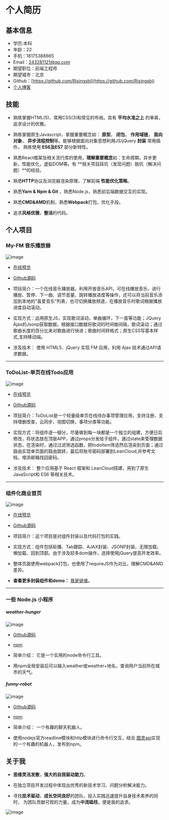 # 个人简历


## 基本信息

 - 学历:本科 
 - 年龄：22
 - 手机：18175388665
 - Email：243281121@qq.com
 - 期望职位：前端工程师
 - 期望城市：北京
 - Github：[https://github.com/Risingsbj](https://github.com/Risingsbj)
 - [个人博客](http://www.jianshu.com/u/0135bff4a7eb)

## 技能
- 熟练掌握HTML(5)、常用CSS(3)和常见的布局。具有 **平均水准之上** 的审美，追求设计的优雅。

- 熟练掌握原生Javascript，掌握重要概念如： **原型**， **闭包**， **作用域链**， **面向对象**， **异步流程控制**等。能够根据面向对象思想利用JS/jQuery **封装** 常用插件。 熟练使用 **ES6及ES7** 部分新特性。

- 熟悉React框架及相关流行库的使用，**理解重要概念**如：生命周期，异步更新，性能优化，虚拟DOM等。有 **相关项目踩坑（发现问题）脱坑（解决问题）**的经验。

- 熟悉**HTTP**协议及浏览器渲染原理，了解前端 **性能优化策略**。

- 熟悉**Yarn & Npm & Git** ，熟悉Node.js，熟悉前后端数据交互的实现。

- 熟悉**CMD&AMD**机制，熟悉**Webpack**打包，优化手段。

- 追求**风格优雅**，**整洁**的代码。


## 个人项目

### My-FM 音乐播放器

![image](./img/myfm.png)

- [在线预览](https://risingsbj.github.io/My-FM/)

- [Github源码](https://github.com/Risingsbj/My-FM)

- 项目简介：一个在线音乐播放器，利用开放音乐API，可在线播放音乐，进行播放、暂停、下一曲、调节音量、跳转播放进度等操作，还可以将当前音乐添加到本地的“喜爱音乐”列表，也可切换播放频道，在播放音乐时歌词根据播放进度自动滚动。

- 实现方式：运用原生JS，实现歌词滚动，单曲循环，下一首等功能；JQuery Ajax的Jsonp获取数据，根据接口数据将歌词的时间做间隔，歌词滚动；通过歌曲长度的百分比来对歌曲进行快进；歌曲时间转格式；原生CSS写基本样式,支持移动端。

- 涉及技术： 使用 HTML5、jQuery 实现 FM 应用，利用 Ajax 技术通过API请求数据。

--- 

### ToDoList-单页在线Todo应用

![image](./img/todolist.png)

- [在线预览](https://risingsbj.github.io/react2/build/index.html)

- [Github源码](https://github.com/Risingsbj/react2)

- 项目简介：ToDoList是一个轻量级单页在线待办事项管理应用，支持注册，支持增删改查，云同步，视图切换，事项分类等功能。

- 实现方式：将组件逐一细分，尽量做到每一块都是一个独立的组建，方便日后修改，将状态放在顶层APP，通过props分发给子组件，通过state来管理数据状态，在渲染时，通过过滤筛选函数，把todoitem筛选然后渲染到页面；通过路由实现单页面的路由跳转，最后将账号密码部署到LeanCloud,并参考文档，增添邮箱找回密码。

- 涉及技术： 整个应用基于 React 框架和 LeanCloud搭建，用到了原生JavaScript和 ES6 等相关技术。

---

### 组件化商业首页

![image](./img/web.jpg)

- [在线预览](https://risingsbj.github.io/requireJS-webpack-sample/webpack_sample/index.html)

- [Github源码](https://github.com/Risingsbj/requireJS-webpack-sample)

- 项目简介：这个项目是对组件封装以及代码打包的实践。
- 实现方式：组件包括轮播、Tab跟踪、AJAX封装、JSONP封装、无限加载、懒加载、回到顶部。由于涉及较多dom操作，选择使用jQuery提高开发效率。
- 整体页面使用webpack打包，也使用了requireJS作为对比，理解CMD&AMD差异。
- **查看更多封装组件和demo：** [我是链接](https://github.com/Risingsbj/Learning-box)。

---

### 一些 Node.js 小程序
##### weather-hunger

![image](./img/weather.png)

- [Github源码](https://github.com/Risingsbj/weather-hunger)

- [npm](https://www.npmjs.com/package/weather-hunger)

- 简单介绍： 它是一个实用的node命令行工具。

- 用npm全局安装后可以输入weather或weather+地名，查询用户当前所在城市的天气。

##### funny-robot

![image](./img/funny-robot.png)

- [Github源码](https://github.com/Risingsbj/funny-robot)

- [npm](https://www.npmjs.com/package/funny-robot)

- 简单介绍： 一个有趣的聊天机器人。

- 使用nodejs官方readline模块和http模块进行命令行交互，结合 [图灵api](http://wap.tuling123.com/help/h_cent_webapi.jhtml?nav=doc)实现的一个有趣的机器人，发布到npm。

## 关于我
- **思维灵活发散**，**强大的自我驱动能力**。

- 在独立项目开发过程中体现出优秀的新技术学习、问题分析解决能力。 

- 寻找**技术驱动**，**成长空间良好**的团队，投入实践迅速提升自身技术素养的同时， 
为团队贡献可观的力量，成为**中流砥柱**，便是我的追求。

![image](./img/weixin.png)

